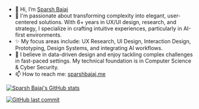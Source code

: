 - 👋 Hi, I’m [Sparsh Bajaj](https://sparshbajaj.me)
- 🌱 I'm passionate about transforming complexity into elegant, user-centered solutions. With 6+ years in UX/UI design, research, and strategy, I specialize in crafting intuitive experiences, particularly in AI-first environments.
- ✨ My focus areas include: UX Research, UI Design, Interaction Design, Prototyping, Design Systems, and integrating AI workflows.
- 🔭 I believe in data-driven design and enjoy tackling complex challenges in fast-paced settings. My technical foundation is in Computer Science & Cyber Security.
- 📫 How to reach me: [sparshbajaj.me](https://sparshbajaj.me)

[![Sparsh Bajaj's GitHub stats](https://github-readme-stats.vercel.app/api?username=sparshbajaj&show_icons=true&theme=radical)](https://github.com/anuraghazra/github-readme-stats)

[![GitHub last commit](https://img.shields.io/github/last-commit/sparshbajaj/sparshbajaj)](https://github.com/sparshbajaj/sparshbajaj)
